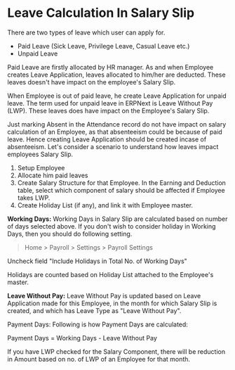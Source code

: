 # Leave Calculation In Salary Slip

There are two types of leave which user can apply for.

* Paid Leave (Sick Leave, Privilege Leave, Casual Leave etc.)
* Unpaid Leave

Paid Leave are firstly allocated by HR manager. As and when Employee creates Leave Application, leaves allocated to him/her are deducted. These leaves doesn't have impact on the employee's Salary Slip.

When Employee is out of paid leave, he create Leave Application for unpaid leave. The term used for unpaid leave in ERPNext is Leave Without Pay (LWP). These leaves does have impact on the Employee's Salary Slip.

<div class="well">Just marking Absent in the Attendance record do not have impact on salary calculation of an Employee, as that absenteeism could be because of paid leave. Hence creating Leave Application should be created incase of absenteeism. Let's consider a scenario to understand how leaves impact employees Salary Slip.

1. Setup Employee
1. Allocate him paid leaves
1. Create Salary Structure for that Employee. In the Earning and Deduction table, select which component of salary should be affected if Employee takes LWP.
1. Create Holiday List (if any), and link it with Employee master.

**Working Days:** Working Days in Salary Slip are calculated based on number of days selected above. If you don't wish to consider holiday in Working Days, then you should do following setting.

> Home > Payroll > Settings > Payroll Settings

Uncheck field "Include Holidays in Total No. of Working Days"

Holidays are counted based on Holiday List attached to the Employee's master.

**Leave Without Pay:** Leave Without Pay is updated based on Leave Application made for this Employee, in the month for which Salary Slip is created, and which has Leave Type as "Leave Without Pay".

Payment Days: Following is how Payment Days are calculated:

Payment Days = Working Days - Leave Without Pay

If you have LWP checked for the Salary Component, there will be reduction in Amount based on no. of LWP of an Employee for that month.